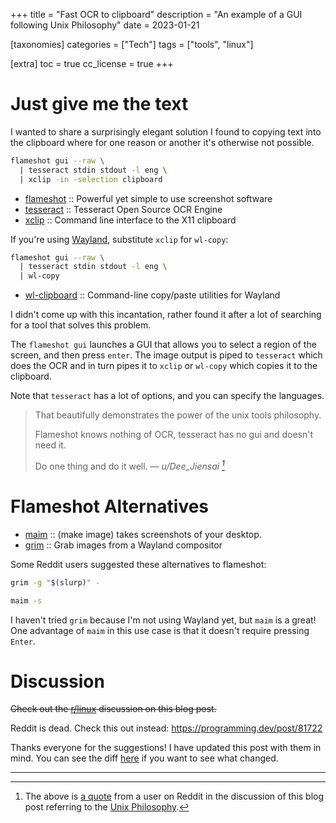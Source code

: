 +++
title = "Fast OCR to clipboard"
description = "An example of a GUI following Unix Philosophy"
date = 2023-01-21

[taxonomies]
categories = ["Tech"]
tags = ["tools", "linux"]

[extra]
toc = true
cc_license = true
+++

# Just give me the text

I wanted to share a surprisingly elegant solution I found to copying text into
the clipboard where for one reason or another it's otherwise not possible.

```bash
flameshot gui --raw \
  | tesseract stdin stdout -l eng \
  | xclip -in -selection clipboard
```

<!-- more -->

- [flameshot](https://github.com/flameshot-org/flameshot) ::  Powerful yet simple to use screenshot software
- [tesseract](https://github.com/tesseract-ocr/tesseract) :: Tesseract Open Source OCR Engine
- [xclip](https://github.com/astrand/xclip) :: Command line interface to the X11 clipboard

If you're using [Wayland](https://wayland.freedesktop.org/), substitute `xclip`
for `wl-copy`:

```bash
flameshot gui --raw \
  | tesseract stdin stdout -l eng \
  | wl-copy
```

- [wl-clipboard](https://github.com/bugaevc/wl-clipboard) :: Command-line copy/paste utilities for Wayland

I didn't come up with this incantation, rather found it after a lot of searching
for a tool that solves this problem.

The `flameshot gui` launches a GUI that allows you to select a region of the
screen, and then press `enter`. The image output is piped to `tesseract` which
does the OCR and in turn pipes it to `xclip` or `wl-copy` which copies it to the
clipboard.

Note that `tesseract` has a lot of options, and you can specify the languages.

>That beautifully demonstrates the power of the unix tools philosophy.
>
>Flameshot knows nothing of OCR, tesseract has no gui and doesn't need it.
>
> Do one thing and do it well. — <cite>u/Dee_Jiensai [^1]</cite>

# Flameshot Alternatives

- [maim](https://github.com/naelstrof/maim) :: (make image) takes screenshots of your desktop.
- [grim](https://github.com/emersion/grim) :: Grab images from a Wayland compositor

Some Reddit users suggested these alternatives to flameshot:

```bash
grim -g "$(slurp)" -
```

```bash
maim -s
```

I haven't tried `grim` because I'm not using Wayland yet, but `maim` is a great!
One advantage of `maim` in this use case is that it doesn't require pressing
`Enter`.

# Discussion

~~Check out the [r/linux](https://www.reddit.com/r/linux/comments/10icyjo/fast_ocr_to_clipboard/) discussion on this blog post.~~

Reddit is dead. Check this out instead: <https://programming.dev/post/81722>

Thanks everyone for the suggestions! I have updated this post with them in mind.
You can see the diff
[here](https://github.com/willbush/blog/commit/145becf969d64074c2761aa7669cf57e96c7c8f8)
if you want to see what changed.

---

[^1]: The above is [a
    quote](https://www.reddit.com/r/linux/comments/10icyjo/fast_ocr_to_clipboard/j5fdvnp/)
    from a user on Reddit in the discussion of this blog post referring to the
    [Unix Philosophy](https://en.wikipedia.org/wiki/Unix_philosophy).

